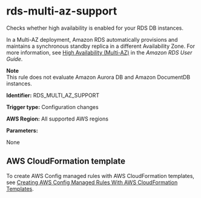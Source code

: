 # rds\-multi\-az\-support<a name="rds-multi-az-support"></a>

Checks whether high availability is enabled for your RDS DB instances\.

In a Multi\-AZ deployment, Amazon RDS automatically provisions and maintains a synchronous standby replica in a different Availability Zone\. For more information, see [High Availability \(Multi\-AZ\)](https://docs.aws.amazon.com/AmazonRDS/latest/UserGuide/Concepts.MultiAZ.html) in the *Amazon RDS User Guide*\.

**Note**  
This rule does not evaluate Amazon Aurora DB and Amazon DocumentDB instances\.

**Identifier:** RDS\_MULTI\_AZ\_SUPPORT

**Trigger type:** Configuration changes

**AWS Region:** All supported AWS regions

**Parameters:**

None  

## AWS CloudFormation template<a name="w29aac11c33c17b7d265c19"></a>

To create AWS Config managed rules with AWS CloudFormation templates, see [Creating AWS Config Managed Rules With AWS CloudFormation Templates](aws-config-managed-rules-cloudformation-templates.md)\.